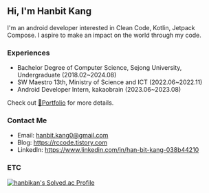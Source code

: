 ## Hi, I'm Hanbit Kang
I'm an android developer interested in Clean Code, Kotlin, Jetpack Compose. I aspire to make an impact on the world through my code.

### Experiences
- Bachelor Degree of Computer Science, Sejong University, Undergraduate (2018.02~2024.08)
- SW Maestro 13th, Ministry of Science and ICT (2022.06~2022.11)
- Android Developer Intern, kakaobrain (2023.06~2023.08)

Check out [📝Portfolio](https://spangled-floss-ca8.notion.site/ffab0202d4764e748bcc9098630f31b6) for more details.

### Contact Me
- Email: hanbit.kang0@gmail.com
- Blog: https://rccode.tistory.com
- LinkedIn: https://www.linkedin.com/in/han-bit-kang-038b44210

### ETC
[![hanbikan's Solved.ac Profile](http://mazassumnida.wtf/api/v2/generate_badge?boj=fchopinof99)](https://solved.ac/fchopinof99)
